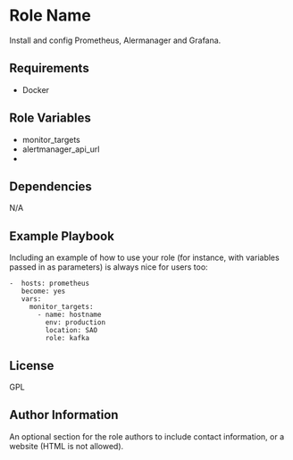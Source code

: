 Role Name
=========

Install and config Prometheus, Alermanager and Grafana.

Requirements
------------

 - Docker

Role Variables
--------------

 - monitor_targets
 - alertmanager_api_url
 - 

Dependencies
------------

N/A

Example Playbook
----------------

Including an example of how to use your role (for instance, with variables passed in as parameters) is always nice for users too:

    -  hosts: prometheus
       become: yes
       vars:
         monitor_targets:
           - name: hostname
             env: production
             location: SAO
             role: kafka

License
-------

GPL

Author Information
------------------

An optional section for the role authors to include contact information, or a website (HTML is not allowed).
